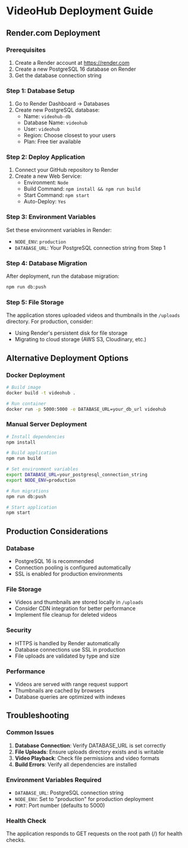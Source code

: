 # VideoHub Deployment Guide

## Render.com Deployment

### Prerequisites
1. Create a Render account at https://render.com
2. Create a new PostgreSQL 16 database on Render
3. Get the database connection string

### Step 1: Database Setup
1. Go to Render Dashboard → Databases
2. Create new PostgreSQL database:
   - Name: `videohub-db`
   - Database Name: `videohub`
   - User: `videohub`
   - Region: Choose closest to your users
   - Plan: Free tier available

### Step 2: Deploy Application
1. Connect your GitHub repository to Render
2. Create a new Web Service:
   - Environment: `Node`
   - Build Command: `npm install && npm run build`
   - Start Command: `npm start`
   - Auto-Deploy: `Yes`

### Step 3: Environment Variables
Set these environment variables in Render:
- `NODE_ENV`: `production`
- `DATABASE_URL`: Your PostgreSQL connection string from Step 1

### Step 4: Database Migration
After deployment, run the database migration:
```bash
npm run db:push
```

### Step 5: File Storage
The application stores uploaded videos and thumbnails in the `/uploads` directory.
For production, consider:
- Using Render's persistent disk for file storage
- Migrating to cloud storage (AWS S3, Cloudinary, etc.)

## Alternative Deployment Options

### Docker Deployment
```bash
# Build image
docker build -t videohub .

# Run container
docker run -p 5000:5000 -e DATABASE_URL=your_db_url videohub
```

### Manual Server Deployment
```bash
# Install dependencies
npm install

# Build application
npm run build

# Set environment variables
export DATABASE_URL=your_postgresql_connection_string
export NODE_ENV=production

# Run migrations
npm run db:push

# Start application
npm start
```

## Production Considerations

### Database
- PostgreSQL 16 is recommended
- Connection pooling is configured automatically
- SSL is enabled for production environments

### File Storage
- Videos and thumbnails are stored locally in `/uploads`
- Consider CDN integration for better performance
- Implement file cleanup for deleted videos

### Security
- HTTPS is handled by Render automatically
- Database connections use SSL in production
- File uploads are validated by type and size

### Performance
- Videos are served with range request support
- Thumbnails are cached by browsers
- Database queries are optimized with indexes

## Troubleshooting

### Common Issues
1. **Database Connection**: Verify DATABASE_URL is set correctly
2. **File Uploads**: Ensure uploads directory exists and is writable
3. **Video Playback**: Check file permissions and video formats
4. **Build Errors**: Verify all dependencies are installed

### Environment Variables Required
- `DATABASE_URL`: PostgreSQL connection string
- `NODE_ENV`: Set to "production" for production deployment
- `PORT`: Port number (defaults to 5000)

### Health Check
The application responds to GET requests on the root path (/) for health checks.